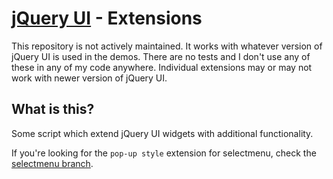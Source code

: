 [jQuery UI](http://jqueryui.com/) - Extensions
================================

This repository is not actively maintained. It works with whatever version of
jQuery UI is used in the demos. There are no tests and I don't use any of these
in any of my code anywhere. Individual extensions may or may not work with newer
version of jQuery UI.


What is this?
---
Some script which extend jQuery UI widgets with additional functionality.

If you're looking for the `pop-up style` extension for selectmenu, check the
[selectmenu branch](https://github.com/fnagel/jquery-ui-extensions/tree/selectmenu).




